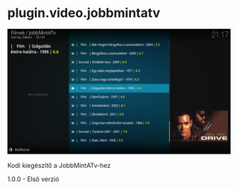 # plugin.video.jobbmintatv
![Logo](resources/screenshots/screenshot-2.jpg)

Kodi kiegészítő a JobbMintATv-hez

1.0.0 - Első verzió